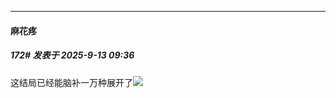 ﻿
*****

####  麻花疼  
##### 172#       发表于 2025-9-13 09:36

这结局已经能脑补一万种展开了<img src="https://static.stage1st.com/image/smiley/face2017/067.png" referrerpolicy="no-referrer">

